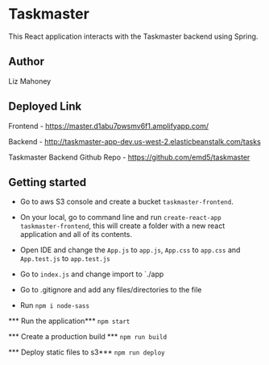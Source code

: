 # Taskmaster 

This React application interacts with the Taskmaster backend using Spring.

## Author

Liz Mahoney

## Deployed Link

Frontend - https://master.d1abu7pwsmv6f1.amplifyapp.com/

Backend - http://taskmaster-app-dev.us-west-2.elasticbeanstalk.com/tasks

Taskmaster Backend Github Repo - https://github.com/emd5/taskmaster

## Getting started 

- Go to aws S3 console and create a bucket `taskmaster-frontend`.

- On your local, go to command line and run `create-react-app taskmaster-frontend`, this will create a folder with a new react application and all of its contents.

- Open IDE and change the `App.js` to `app.js`, `App.css` to `app.css` and `App.test.js` to `app.test.js`
- Go to `index.js` and change import to `./app

- Go to .gitignore and add any files/directories to the file

- Run `npm i node-sass`

*** Run the application***
`npm start`

*** Create a production build ***
`npm run build`

*** Deploy static files to s3***
`npm run deploy`

